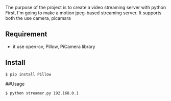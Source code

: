 
The purpose of the project is to create a video streaming server with python
First, I'm going to make a motion jpeg-based streaming server.
It supports both the use camera, picamara

## Requirement
* it use open-cv, Pillow, PiCamera library

## Install
```
$ pip install Pillow
```

##Usage
```
$ python streamer.py 192.168.0.1
```
